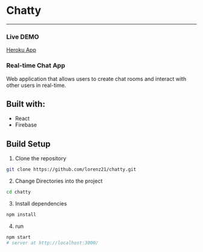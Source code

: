 # Chatty
---

### Live DEMO
[Heroku App](https://lorenz21-chatty.herokuapp.com)

### Real-time Chat App
Web application that allows users to create chat rooms and interact with other users in real-time.


## Built with:

* React
* Firebase


## Build Setup

1. Clone the repository
  ```sh
  git clone https://github.com/lorenz21/chatty.git
  ```

2. Change Directories into the project
  ```sh
  cd chatty
  ```

3. Install dependencies
  ```sh
  npm install
  ```

4. run
  ```sh
  npm start  
  # server at http://localhost:3000/
